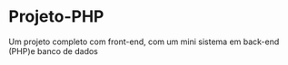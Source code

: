 # Projeto-PHP
Um projeto completo com front-end, com um mini sistema em back-end (PHP)e banco de dados
